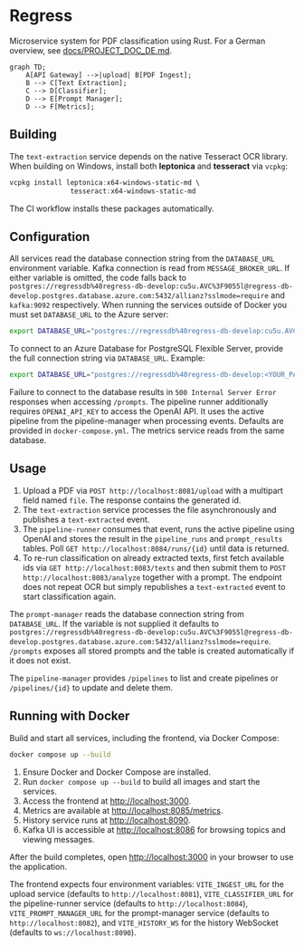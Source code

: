 # Regress

Microservice system for PDF classification using Rust.
For a German overview, see [docs/PROJECT_DOC_DE.md](docs/PROJECT_DOC_DE.md).


```mermaid
graph TD;
    A[API Gateway] -->|upload| B[PDF Ingest];
    B --> C[Text Extraction];
    C --> D[Classifier];
    D --> E[Prompt Manager];
    D --> F[Metrics];
```

## Building

The `text-extraction` service depends on the native
Tesseract OCR library. When building on Windows, install
both **leptonica** and **tesseract** via `vcpkg`:

```powershell
vcpkg install leptonica:x64-windows-static-md \
               tesseract:x64-windows-static-md
```

The CI workflow installs these packages automatically.

## Configuration

All services read the database connection string from the `DATABASE_URL` environment variable.
Kafka connection is read from `MESSAGE_BROKER_URL`.
If either variable is omitted, the code falls back to `postgres://regressdb%40regress-db-develop:cu5u.AVC%3F9055l@regress-db-develop.postgres.database.azure.com:5432/allianz?sslmode=require` and `kafka:9092` respectively.
When running the services outside of Docker you must set `DATABASE_URL` to the Azure server:

```bash
export DATABASE_URL="postgres://regressdb%40regress-db-develop:cu5u.AVC%3F9055l@regress-db-develop.postgres.database.azure.com:5432/allianz?sslmode=require"
```
To connect to an Azure Database for PostgreSQL Flexible Server, provide the full connection string via `DATABASE_URL`. Example:

```bash
export DATABASE_URL="postgres://regressdb%40regress-db-develop:<YOUR_PASSWORD>@regress-db-develop.postgres.database.azure.com:5432/allianz?sslmode=require"
```
Failure to connect to the database results in `500 Internal Server Error`
responses when accessing `/prompts`.
The pipeline runner additionally requires `OPENAI_API_KEY` to access the OpenAI API.
It uses the active pipeline from the pipeline-manager when processing events.
Defaults are provided in `docker-compose.yml`. The metrics service reads from the same database.

## Usage

1. Upload a PDF via `POST http://localhost:8081/upload` with a multipart field
   named `file`. The response contains the generated id.
2. The `text-extraction` service processes the file asynchronously and publishes
   a `text-extracted` event.
3. The `pipeline-runner` consumes that event, runs the active pipeline using
   OpenAI and stores the result in the `pipeline_runs` and `prompt_results` tables.
   Poll `GET http://localhost:8084/runs/{id}` until data is returned.
4. To re-run classification on already extracted texts, first fetch available
   ids via `GET http://localhost:8083/texts` and then submit them to
   `POST http://localhost:8083/analyze` together with a prompt. The endpoint does
   not repeat OCR but simply republishes a `text-extracted` event to start
   classification again.

The `prompt-manager` reads the database connection string from `DATABASE_URL`.
If the variable is not supplied it defaults to
`postgres://regressdb%40regress-db-develop:cu5u.AVC%3F9055l@regress-db-develop.postgres.database.azure.com:5432/allianz?sslmode=require`.
`/prompts` exposes all stored prompts and the table is created automatically if
it does not exist.

The `pipeline-manager` provides `/pipelines` to list and create pipelines or
`/pipelines/{id}` to update and delete them.

## Running with Docker

Build and start all services, including the frontend, via Docker Compose:

```bash
docker compose up --build
```

1. Ensure Docker and Docker Compose are installed.
2. Run `docker compose up --build` to build all images and start the services.
3. Access the frontend at <http://localhost:3000>.
4. Metrics are available at <http://localhost:8085/metrics>.
5. History service runs at <http://localhost:8090>.
6. Kafka UI is accessible at <http://localhost:8086> for browsing topics and viewing messages.

After the build completes, open <http://localhost:3000> in your browser to use the application.

The frontend expects four environment variables:
`VITE_INGEST_URL` for the upload service (defaults to `http://localhost:8081`),
`VITE_CLASSIFIER_URL` for the pipeline-runner service (defaults to
`http://localhost:8084`), `VITE_PROMPT_MANAGER_URL` for the prompt-manager
service (defaults to `http://localhost:8082`), and `VITE_HISTORY_WS` for the
history WebSocket (defaults to `ws://localhost:8090`).

